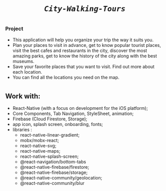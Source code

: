 # <p align="center"> _*`City-Walking-Tours`*_ </p>

## []()

#

### Project

- This application will help you organize your trip the way it suits you.
- Plan your places to visit in advance, get to know popular tourist places, visit the best cafes and restaurants in the city, discover the most amazing parks, get to know the history of the city along with the best museums.
- Save your favorite places that you want to visit. Find out more about each location.
- You can find all the locations you need on the map.

#

## Work with:

- React-Native (with a focus on development for the iOS platform);
- Core Components, Tab Navigation, StyleSheet, animation;
- Firebase (Cloud Firestore, Storage);
- app icon, splash screen, onboarding, fonts;
- libraries :
  - react-native-linear-gradient;
  - mobx/mobx-react;
  - react-native-svg;
  - react-native-maps;
  - react-native-splash-screen;
  - @react-navigation/bottom-tabs
  - @react-native-firebase/firestore;
  - @react-native-firebase/storage;
  - @react-native-community/geolocation;
  - @react-native-community/blur
